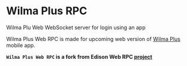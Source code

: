 # Wilma Plus RPC
Wilma Plu Web WebSocket server for login using an app

Wilma Plus Web RPC is made for upcoming web version of [Wilma Plus](https://wilmaplus.fi) mobile app.

__`Wilma Plus Web RPC` is a fork from Edison Web RPC [project](https://github.com/developerfromjokela/edison-web-rpc)__

